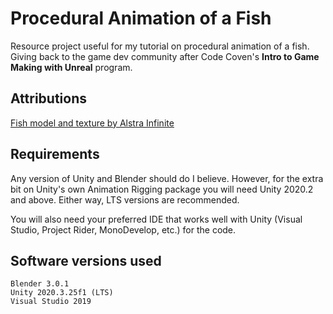 # Procedural Animation of a Fish
 Resource project useful for my tutorial on procedural animation of a fish. Giving back to the game dev community after Code Coven's **Intro to Game Making with Unreal** program.

## Attributions
[Fish model and texture by Alstra Infinite](https://alstrainfinite.itch.io/fish)

## Requirements
Any version of Unity and Blender should do I believe. However, for the extra bit on Unity's own Animation Rigging package you will need Unity 2020.2 and above. Either way, LTS versions are recommended.

You will also need your preferred IDE that works well with Unity (Visual Studio, Project Rider, MonoDevelop, etc.) for the code.

## Software versions used

    Blender 3.0.1
    Unity 2020.3.25f1 (LTS)
    Visual Studio 2019